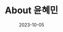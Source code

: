 ---
title: "About 윤혜민"
date: 2023-10-05
type: landing

design:
  spacing: "1rem"

sections:
  - block: features
    content:
      title: "About 윤혜민"
      text: |
        안녕하세요! 저는 전북대학교에서 정치외교학과와 IT정보공학과를 복수전공하고 있는 윤혜민입니다. 학업과 함께 다양한 프로젝트를 통해 개발에 관심을 가지고 성장해가고 있습니다.

        2024년 1학기 데이터베이스 수업을 수강한 후 7월 빅데이터 직무부트캠프를 수강하고 데이터베이스를 자세히 다루는 실습을 하면서 DBA의 꿈을 갖게 되었습니다. ERD, MongoDB, RDBMS, NoSQL 등 꾸준히 공부하고자 합니다.

        현재는 웹서비스설계, 데이터통신, C++프로그래밍, 이산수학, 컴퓨터공학총론을 수강 중입니다.

  # Biography section
  - block: 
    content:
      text: |
          <div class="profile-header">
          <img src="/avatar.jpg" alt="윤혜민 사진" class="profile-img">
          <h1>윤혜민</h1>
          <p>대학생, 전북대학교 정치외교학과,IT정보공학과(복수전공)</p>
          <div class="contact-icons">
            <a href="mailto:hyemin9973@gmail.com"><img src="brands/github" alt="Email"></a>
            <a href="uploads/api.pdf" target="_blank"><img src="brands/github" alt="project1"></a>
            <a href="/uploads/pygame.pdf" target="_blank"><img src="brands/github" alt="project2"></a>
            <a href="/uploads/calculator.pdf" target="_blank"><img src="brands/github" alt="project3"></a>
          </div>
          </div>

          <h2 class="section-title">관심분야</h2>
          <ul class="info-list">
          <li>인공지능 (AI)</li>
          <li>클라우드</li>
          <li>개발 (Development & Deploy)</li>
          </ul>

          <h2 class="section-title">학위</h2>
          <ul class="info-list">
          <li>B.S. in 정치외교학과, IT정보공학과, 2021 - 2025 (전북대학교)</li>
          </ul>
          </div>
 

---